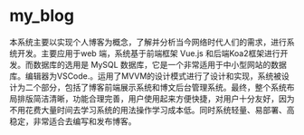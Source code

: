 # my_blog
本系统主要以实现个人博客为概念，了解并分析当今网络时代人们的需求，进行系统开发。主要应用于web 端，系统基于前端框架 Vue.js 和后端Koa2框架进行开发。而数据库的选用是 MySQL 数据库，它是一个非常适用于中小型网站的数据库。编辑器为VSCode.。运用了MVVM的设计模式进行了设计和实现，系统被设计为二个部分，包括了博客前端展示系统和博文后台管理系统。最终，整个系统布局排版简洁清晰，功能合理完善，用户使用起来方便快捷，对用户十分友好，因为不用花费大量时间去学习系统的用法操作学习成本低。同时系统轻量、易部署、高稳定，非常适合去编写和发布博客。
